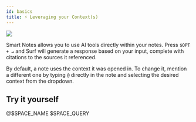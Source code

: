 ```yaml
---
id: basics
title: ⚡ Leveraging your Context(s)
---
```


<img src="smart-notes-autocomplete.png" />

<p></p>

Smart Notes allows you to use AI tools directly within your notes. Press <code>$OPT + ↵</code> and Surf will generate a response based on your input, complete with citations to the sources it referenced.

<p></p>

By default, a note uses the context it was opened in. To change it, mention a different one by typing <code>@</code> directly in the note and selecting the desired context from the dropdown.

<!-- <p></p>

## Example

<span class="mention" data-type="mention" data-id="c9fe5a3c-6835-4b7f-a8ad-324bd66b01ff" data-label="Research &amp; Exploration">@Research &amp; Exploration</span> how can I tend my own digital garden?

<output data-tooltip-target="onboarding-output-basics">
To tend your own digital garden, consider the following steps:
</output>

<ol><li><p><strong>Embrace Nonlinearity</strong>: Like a hypertext garden, structure your information to allow nonlinear exploration. This approach encourages deeper engagement rather than a strict sequence of reading <citation data-id="5" data-info="%7B%22id%22%3A%225%22%2C%22source%22%3A%7B%22id%22%3A%225%22%2C%22uid%22%3A%222183e473-ce3a-4e1b-b70d-576a7f15c836%22%2C%22resource_id%22%3A%221a76301b-e25d-4b03-aa45-21b1bb42fd18%22%2C%22metadata%22%3A%7B%22url%22%3A%22https%3A%2F%2Fjzhao.xyz%2Fthoughts%2Fhypertext%22%7D%2C%22render_id%22%3A%225%22%2C%22all_chunk_ids%22%3A%5B%225%22%5D%7D%2C%22renderID%22%3A%225%22%7D" id="5" info="[object Object]">5</citation>.</p></li><li><p><strong>Cultivate Connections</strong>: Nurture your ideas by linking them with existing knowledge. Understanding how ideas relate enhances their value and fosters insights <citation data-id="3" data-info="%7B%22id%22%3A%223%22%2C%22source%22%3A%7B%22id%22%3A%223%22%2C%22uid%22%3A%22f241ee71-cecc-4732-a8e1-bdc81233870b%22%2C%22resource_id%22%3A%22b0084558-6a2c-428c-8338-5e45f1b9bc2a%22%2C%22metadata%22%3A%7B%22url%22%3A%22https%3A%2F%2Fwww.chadly.net%2FIdeas-and-knowledge-on-their-own-are-not-useful%22%7D%2C%22render_id%22%3A%223%22%2C%22all_chunk_ids%22%3A%5B%223%22%5D%7D%2C%22renderID%22%3A%223%22%7D" id="3" info="[object Object]">3</citation>.</p></li><li><p><strong>Capture Fleeting Thoughts</strong>: Recognize the fragility of ideas and capture them promptly to prevent loss. Ideas are like sparks that can be quickly extinguished by forgetfulness <citation data-id="2" data-info="%7B%22id%22%3A%222%22%2C%22source%22%3A%7B%22id%22%3A%222%22%2C%22uid%22%3A%227f9a9bfa-04ce-42f7-a3c1-93f639ac2b7b%22%2C%22resource_id%22%3A%22af5c8f25-cc45-4e19-81f5-e779109d2dba%22%2C%22metadata%22%3A%7B%22url%22%3A%22https%3A%2F%2Fwww.chadly.net%2FIdeas-are-Fragile%22%7D%2C%22render_id%22%3A%222%22%2C%22all_chunk_ids%22%3A%5B%222%22%5D%7D%2C%22renderID%22%3A%222%22%7D" id="2" info="[object Object]">2</citation>.</p></li><li><p><strong>Engage Mindfully</strong>: Approach your knowledge acquisition thoughtfully. Critical examination and integration of new insights are key to enriching your intellectual landscape <citation data-id="4" data-info="%7B%22id%22%3A%224%22%2C%22source%22%3A%7B%22id%22%3A%224%22%2C%22uid%22%3A%221b9af011-84e3-4620-a934-1ee6bcdc84e4%22%2C%22resource_id%22%3A%22af5c8f25-cc45-4e19-81f5-e779109d2dba%22%2C%22metadata%22%3A%7B%22url%22%3A%22https%3A%2F%2Fwww.chadly.net%2FIdeas-are-Fragile%22%7D%2C%22render_id%22%3A%224%22%2C%22all_chunk_ids%22%3A%5B%224%22%5D%7D%2C%22renderID%22%3A%224%22%7D" id="4" info="[object Object]">4</citation>. </p></li></ol>

<p></p>

Click any of the citations to jump to its source (or use shift + click to preview it in the mini browser). -->

## Try it yourself

<output data-id="basics-query">

<span class="mention" data-type="mention" data-id="$SPACE_ID" data-label="$SPACE_NAME">@$SPACE_NAME</span> $SPACE_QUERY

</output>
